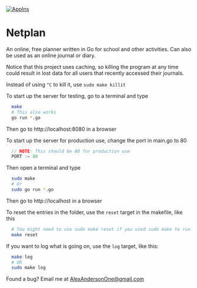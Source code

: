 [![AppIns](https://i.imgur.com/Ac7kT6V.png)](https://github.com/appins)
# Netplan

An online, free planner written in Go for school and other activities. Can
also be used as an online journal or diary.

Notice that this project uses caching, so killing the program at any time could
result in lost data for all users that recently accessed their journals.

Instead of using `^C` to kill it, use `sudo make killit`


To start up the server for testing, go to a terminal and type
```bash
  make
  # This also works
  go run *.go
```

Then go to http://localhost:8080 in a browser

To start up the server for production use, change the port in main.go to 80
```go
  // NOTE: This should be 80 for production use
  PORT := 80
```

Then open a terminal and type
```bash
  sudo make
  # Or
  sudo go run *.go
```

Then go to http://localhost in a browser

To reset the entries in the folder, use the `reset` target in the makefile,
like this
```bash
  # You might need to use sudo make reset if you used sudo make to run the server
  make reset
```

If you want to log what is going on, use the `log` target, like this:
```bash
  make log
  # OR
  sudo make log
```

Found a bug? Email me at AlexAndersonOne@gmail.com
